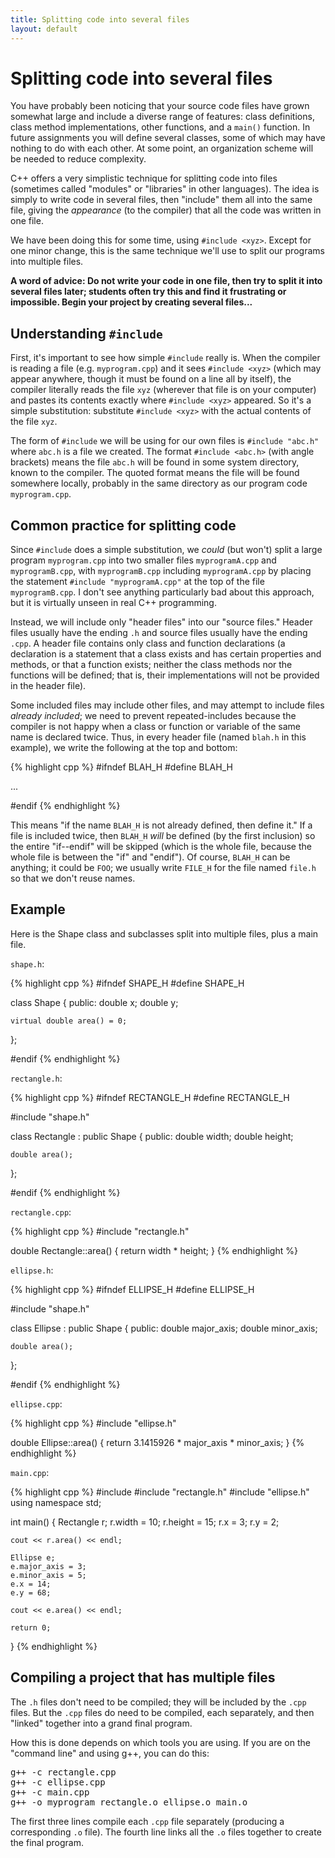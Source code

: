 ```yaml
---
title: Splitting code into several files
layout: default
---
```


# Splitting code into several files

You have probably been noticing that your source code files have grown somewhat
large and include a diverse range of features: class definitions, class method
implementations, other functions, and a `main()` function. In future
assignments you will define several classes, some of which may have nothing to
do with each other. At some point, an organization scheme will be needed to
reduce complexity.

C++ offers a very simplistic technique for splitting code into files (sometimes
called "modules" or "libraries" in other languages). The idea is simply to
write code in several files, then "include" them all into the same file, giving
the *appearance* (to the compiler) that all the code was written in one file.

We have been doing this for some time, using `#include <xyz>`. Except for one
minor change, this is the same technique we'll use to split our programs into
multiple files.

**A word of advice: Do not write your code in one file, then try to
split it into several files later; students often try this and find it
frustrating or impossible. Begin your project by creating several
files...**

## Understanding `#include`

First, it's important to see how simple `#include` really is. When the compiler
is reading a file (e.g. `myprogram.cpp`) and it sees `#include <xyz>` (which
may appear anywhere, though it must be found on a line all by itself), the
compiler literally reads the file `xyz` (wherever that file is on your
computer) and pastes its contents exactly where `#include <xyz>` appeared. So
it's a simple substitution: substitute `#include <xyz>` with the actual contents
of the file `xyz`.

The form of `#include` we will be using for our own files is `#include "abc.h"`
where `abc.h` is a file we created. The format `#include <abc.h>` (with angle
brackets) means the file `abc.h` will be found in some system directory, known
to the compiler. The quoted format means the file will be found somewhere
locally, probably in the same directory as our program code `myprogram.cpp`.

## Common practice for splitting code

Since `#include` does a simple substitution, we *could* (but won't) split a
large program `myprogram.cpp` into two smaller files `myprogramA.cpp` and
`myprogramB.cpp`, with `myprogramB.cpp` including `myprogramA.cpp` by placing
the statement `#include "myprogramA.cpp"` at the top of the file
`myprogramB.cpp`. I don't see anything particularly bad about this approach,
but it is virtually unseen in real C++ programming.

Instead, we will include only "header files" into our "source files." Header
files usually have the ending `.h` and source files usually have the ending
`.cpp`.  A header file contains only class and function declarations (a
declaration is a statement that a class exists and has certain properties and
methods, or that a function exists; neither the class methods nor the functions
will be defined; that is, their implementations will not be provided in the
header file).

Some included files may include other files, and may attempt to include files
*already included*; we need to prevent repeated-includes because the compiler
is not happy when a class or function or variable of the same name is declared
twice. Thus, in every header file (named `blah.h` in this example), we write
the following at the top and bottom:

{% highlight cpp %}
#ifndef BLAH_H
#define BLAH_H

...

#endif
{% endhighlight %}

This means "if the name `BLAH_H` is not already defined, then define it." If a
file is included twice, then `BLAH_H` *will* be defined (by the first
inclusion) so the entire "if--endif" will be skipped (which is the whole file,
because the whole file is between the "if" and "endif"). Of course, `BLAH_H`
can be anything; it could be `FOO`; we usually write `FILE_H` for the file
named `file.h` so that we don't reuse names.


## Example

Here is the Shape class and subclasses split into multiple files, plus a main
file.

`shape.h`:

{% highlight cpp %}
#ifndef SHAPE_H
#define SHAPE_H

class Shape
{
    public:
    double x;
    double y;

    virtual double area() = 0;
};

#endif
{% endhighlight %}

`rectangle.h`:

{% highlight cpp %}
#ifndef RECTANGLE_H
#define RECTANGLE_H

#include "shape.h"

class Rectangle : public Shape
{
    public:
    double width;
    double height;

    double area();
};

#endif
{% endhighlight %}

`rectangle.cpp`:

{% highlight cpp %}
#include "rectangle.h"

double Rectangle::area()
{
    return width * height;
}
{% endhighlight %}

`ellipse.h`:

{% highlight cpp %}
#ifndef ELLIPSE_H
#define ELLIPSE_H

#include "shape.h"

class Ellipse : public Shape
{
    public:
    double major_axis;
    double minor_axis;
 
    double area();
};

#endif
{% endhighlight %}

`ellipse.cpp`:

{% highlight cpp %}
#include "ellipse.h"
 
double Ellipse::area()
{
    return 3.1415926 * major_axis * minor_axis;
}
{% endhighlight %}

`main.cpp`:

{% highlight cpp %}
#include <iostream>
#include "rectangle.h"
#include "ellipse.h"
using namespace std;

int main()
{
    Rectangle r;
    r.width = 10;
    r.height = 15;
    r.x = 3;
    r.y = 2;

    cout << r.area() << endl;

    Ellipse e;
    e.major_axis = 3;
    e.minor_axis = 5;
    e.x = 14;
    e.y = 68;

    cout << e.area() << endl;

    return 0;
}
{% endhighlight %}

## Compiling a project that has multiple files

The `.h` files don't need to be compiled; they will be included by the `.cpp`
files. But the `.cpp` files do need to be compiled, each separately, and then
"linked" together into a grand final program.

How this is done depends on which tools you are using. If you are on the
"command line" and using g++, you can do this:

<pre>
g++ -c rectangle.cpp
g++ -c ellipse.cpp
g++ -c main.cpp
g++ -o myprogram rectangle.o ellipse.o main.o
</pre>

The first three lines compile each `.cpp` file separately (producing a
corresponding `.o` file). The fourth line links all the `.o` files together to
create the final program.


